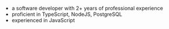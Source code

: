 - a software developer with 2+ years of professional experience
- proficient in TypeScript, NodeJS, PostgreSQL
- experienced in JavaScript
